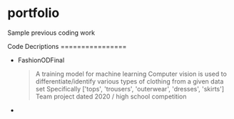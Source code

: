 # portfolio
Sample previous coding work

Code Decriptions ================
- FashionODFinal
  > A training model for machine learning
  > Computer vision is used to differentiate/identify various types of clothing from a given data set
  > Specifically ['tops', 'trousers', 'outerwear', 'dresses', 'skirts']
  > Team project dated 2020 / high school competition
-   
